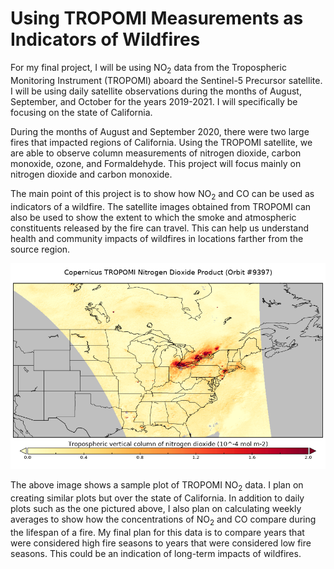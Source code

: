 # Using TROPOMI Measurements as Indicators of Wildfires

For my final project, I will be using NO<sub>2</sub> data from the Tropospheric Monitoring Instrument (TROPOMI) aboard the Sentinel-5 Precursor satellite.
I will be using daily satellite observations during the months of August, September, and October for the years 2019-2021. I will specifically be focusing
on the state of California.

During the months of August and September 2020, there were two large fires that impacted regions of California. Using the TROPOMI satellite, we are able to
observe column measurements of nitrogen dioxide, carbon monoxide, ozone, and Formaldehyde. This project will focus mainly on nitrogen dioxide and carbon
monoxide.

The main point of this project is to show how NO<sub>2</sub> and CO can be used as indicators of a wildfire. The satellite images obtained from TROPOMI can also be used to show the extent to which the smoke and atmospheric constituents released by the fire can travel. This can help us understand health and community impacts of wildfires in locations farther from the source region.

![Sample Image](NO2_TROPOMI.png)

The above image shows a sample plot of TROPOMI NO<sub>2</sub> data. I plan on creating similar plots but over the state of California. In addition to daily plots such as the one pictured above, I also plan on calculating weekly averages to show how the concentrations of NO<sub>2</sub> and CO compare during the lifespan of a fire. My final plan for this data is to compare years that were considered high fire seasons to years that were considered low fire seasons. This could be an indication of long-term impacts of wildfires.
